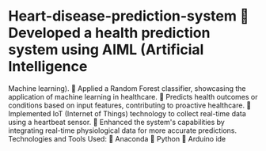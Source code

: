 # Heart-disease-prediction-system                                                                                                                                                Developed a health prediction system using AIML (Artificial Intelligence
Machine learning).
 Applied a Random Forest classifier, showcasing the application of machine
learning in healthcare.
 Predicts health outcomes or conditions based on input features, contributing to
proactive healthcare.
 Implemented IoT (Internet of Things) technology to collect real-time data using
a heartbeat sensor.
 Enhanced the system's capabilities by integrating real-time physiological data for
more accurate predictions.
Technologies and Tools Used:
 Anaconda
 Python
 Arduino ide
